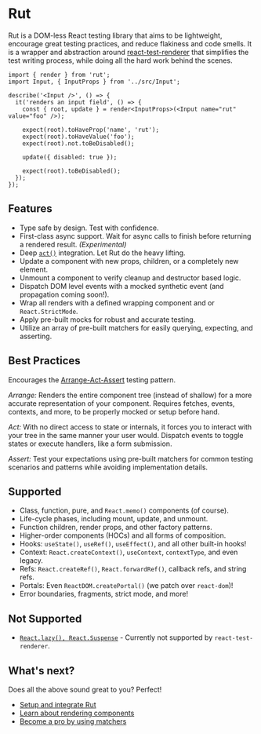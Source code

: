 # Rut

Rut is a DOM-less React testing library that aims to be lightweight, encourage great testing
practices, and reduce flakiness and code smells. It is a wrapper and abstraction around
[react-test-renderer](https://reactjs.org/docs/test-renderer.html) that simplifies the test writing
process, while doing all the hard work behind the scenes.

```tsx
import { render } from 'rut';
import Input, { InputProps } from '../src/Input';

describe('<Input />', () => {
  it('renders an input field', () => {
    const { root, update } = render<InputProps>(<Input name="rut" value="foo" />);

    expect(root).toHaveProp('name', 'rut');
    expect(root).toHaveValue('foo');
    expect(root).not.toBeDisabled();

    update({ disabled: true });

    expect(root).toBeDisabled();
  });
});
```

## Features

- Type safe by design. Test with confidence.
- First-class async support. Wait for async calls to finish before returning a rendered result.
  _(Experimental)_
- Deep [`act()`](https://reactjs.org/docs/testing-recipes.html#act) integration. Let Rut do the
  heavy lifting.
- Update a component with new props, children, or a completely new element.
- Unmount a component to verify cleanup and destructor based logic.
- Dispatch DOM level events with a mocked synthetic event (and propagation coming soon!).
- Wrap all renders with a defined wrapping component and or `React.StrictMode`.
- Apply pre-built mocks for robust and accurate testing.
- Utilize an array of pre-built matchers for easily querying, expecting, and asserting.

## Best Practices

Encourages the [Arrange-Act-Assert](http://wiki.c2.com/?ArrangeActAssert) testing pattern.

_Arrange:_ Renders the entire component tree (instead of shallow) for a more accurate representation
of your component. Requires fetches, events, contexts, and more, to be properly mocked or setup
before hand.

_Act:_ With no direct access to state or internals, it forces you to interact with your tree in the
same manner your user would. Dispatch events to toggle states or execute handlers, like a form
submission.

_Assert:_ Test your expectations using pre-built matchers for common testing scenarios and patterns
while avoiding implementation details.

## Supported

- Class, function, pure, and `React.memo()` components (of course).
- Life-cycle phases, including mount, update, and unmount.
- Function children, render props, and other factory patterns.
- Higher-order components (HOCs) and all forms of composition.
- Hooks: `useState()`, `useRef()`, `useEffect()`, and all other built-in hooks!
- Context: `React.createContext()`, `useContext`, `contextType`, and even legacy.
- Refs: `React.createRef()`, `React.forwardRef()`, callback refs, and string refs.
- Portals: Even `ReactDOM.createPortal()` (we patch over `react-dom`)!
- Error boundaries, fragments, strict mode, and more!

## Not Supported

- [`React.lazy(), React.Suspense`](https://github.com/facebook/react/issues/14170) - Currently not
  supported by `react-test-renderer`.

## What's next?

Does all the above sound great to you? Perfect!

- [Setup and integrate Rut](./setup.md)
- [Learn about rendering components](./api.md)
- [Become a pro by using matchers](./matchers.md)
